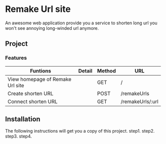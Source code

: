 # Remake Url site
An awesome web application provide you a service to shorten long url you won't see annoying long-winded url anymore.

## Project 
### Features

|Funtions|Detail|Method|URL|
|---|---|---|---|
|  View homepage of Remake Url site |   |  GET | / |
|  Create shorten URL |   |  POST | /remakeUrls  |
|  Connect shorten URL |   |  GET |/remakeUrls/:url  |

## Installation
The following instructions will get you a copy of this project.
step1. 
step2.
step3. 
step4. 
